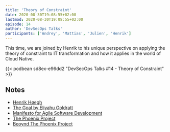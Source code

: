 ```yaml
---
title: 'Theory of Constraint'
date: 2020-08-30T19:08:55+02:00
lastmod: 2020-08-30T19:08:55+02:00
episode: 14
author: 'DevSecOps Talks'
participants: ['Andrey', 'Mattias', 'Julien', 'Henrik']
---
```


This time, we are joined by Henrik to his unique perspective on applying the theory of constraint to IT transformation and how it applies in the world of Cloud Native.

<!--more-->

<!-- Player -->

{{< podbean sd8ex-e96dd2 "DevSecOps Talks #14 - Theory of Constraint" >}}

## Notes

- [Henrik Høegh](https://www.linkedin.com/in/henrikrenehoegh/)
- [The Goal by Eliyahu Goldratt](https://en.wikipedia.org/wiki/The_Goal_(novel))
- [Manifesto for Agile Software Development](https://agilemanifesto.org/)
- [The Phoenix Project](https://itrevolution.com/book/the-phoenix-project/)
- [Beoynd The Phoenix Project](https://www.audible.co.uk/pd/Beyond-the-Phoenix-Project-Audiobook/B07B7CH7FQ?source_code=M2M30DFT1Bk13108101801SV&)
